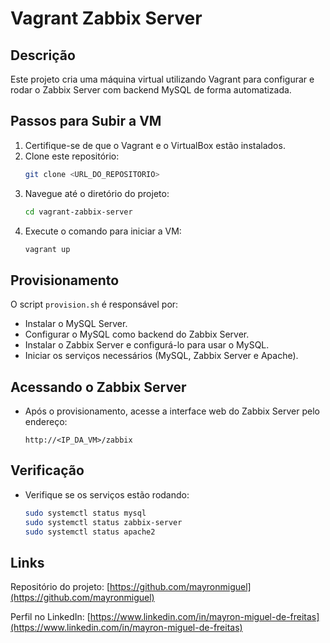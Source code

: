 # Vagrant Zabbix Server

## Descrição
Este projeto cria uma máquina virtual utilizando Vagrant para configurar e rodar o Zabbix Server com backend MySQL de forma automatizada.

## Passos para Subir a VM
1. Certifique-se de que o Vagrant e o VirtualBox estão instalados.
2. Clone este repositório:
   ```bash
   git clone <URL_DO_REPOSITORIO>
   ```
3. Navegue até o diretório do projeto:
   ```bash
   cd vagrant-zabbix-server
   ```
4. Execute o comando para iniciar a VM:
   ```bash
   vagrant up
   ```

## Provisionamento
O script `provision.sh` é responsável por:
- Instalar o MySQL Server.
- Configurar o MySQL como backend do Zabbix Server.
- Instalar o Zabbix Server e configurá-lo para usar o MySQL.
- Iniciar os serviços necessários (MySQL, Zabbix Server e Apache).

## Acessando o Zabbix Server
- Após o provisionamento, acesse a interface web do Zabbix Server pelo endereço:
  ```
  http://<IP_DA_VM>/zabbix
  ```

## Verificação
- Verifique se os serviços estão rodando:
  ```bash
  sudo systemctl status mysql
  sudo systemctl status zabbix-server
  sudo systemctl status apache2
  ```

## Links
Repositório do projeto: [https://github.com/mayronmiguel](https://github.com/mayronmiguel)


Perfil no LinkedIn: [https://www.linkedin.com/in/mayron-miguel-de-freitas](https://www.linkedin.com/in/mayron-miguel-de-freitas)
